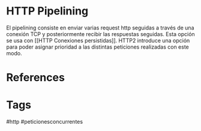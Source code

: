 # HTTP Pipelining
El pipelining consiste en enviar varias request http seguidas a través de una conexión TCP y posteriormente recibir las respuestas seguidas. Esta opción se usa con [[HTTP Conexiones persistidas]].
HTTP2 introduce una opción para poder asignar prioridad a las distintas peticiones realizadas con este modo.

# References



# Tags
#http #peticionesconcurrentes